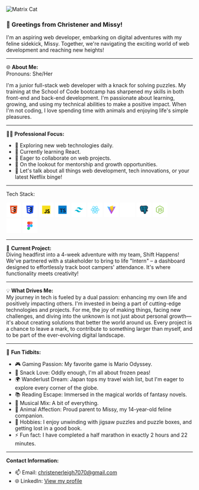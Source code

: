 ![Matrix Cat](https://media.giphy.com/media/wwg1suUiTbCY8H8vIA/giphy-downsized-large.gif)


### 👋 Greetings from Christener and Missy!

I'm an aspiring web developer, embarking on digital adventures with my feline sidekick, Missy. Together, we're navigating the exciting world of web development and reaching new heights!

---

🌐 **About Me:**  
Pronouns: She/Her

I'm a junior full-stack web developer with a knack for solving puzzles. My training at the School of Code bootcamp has sharpened my skills in both front-end and back-end development. I'm passionate about learning, growing, and using my technical abilities to make a positive impact. When I'm not coding, I love spending time with animals and enjoying life's simple pleasures.

---

👩‍💻 **Professional Focus:**
- 🔭 Exploring new web technologies daily.
- 🌱 Currently learning React.
- 👯 Eager to collaborate on web projects.
- 🤔 On the lookout for mentorship and growth opportunities.
- 💬 Let's talk about all things web development, tech innovations, or your latest Netflix binge!

---

Tech Stack:


<div style="display: inline-block;">
<img src="Images/Brand=html5%2C%20Style=Dark.png" width="40" height="40">
<img src="Images/Brand=css%2C%20Style=Dark.png" width="40" height="40">
<img src="Images/Brand=js%2C%20Style=Dark.png" width="40" height="40">
<img src="Images/Brand=typescript%2C%20Style=Dark.png" width="40" height="40">
<img src="Images/Brand=tailwind%2C%20Style=Dark.png" width="40" height="40">
<img src="Images/Brand=reactjs%2C%20Style=Dark.png" width="40" height="40">
<img src="Images/Brand=vitejs%2C%20Style=Dark.png" width="40" height="40">
<img src="Images/Brand=nextjs%2C%20Style=Dark.png" width="40" height="40">
<img src="Images/Brand=postfresql%2C%20Style=Dark.png" width="40" height="40">
<img src="Images/Brand=nodejs%2C%20Style=Dark.png" width="40" height="40">
</div>

<div style="display: inline-block;">
<img src="Images/Brand=github%2C%20Style=Dark.png" width="40" height="40">
<img src="Images/Brand=figma%2C%20Style=Dark.png" width="40" height="40">
</div>

---

🚀 **Current Project:**  
Diving headfirst into a 4-week adventure with my team, Shift Happens! We've partnered with a stakeholder to bring to life "Intern" – a dashboard designed to effortlessly track boot campers' attendance. It's where functionality meets creativity!

---

💡 **What Drives Me:**  
My journey in tech is fueled by a dual passion: enhancing my own life and positively impacting others. I'm invested in being a part of cutting-edge technologies and projects. For me, the joy of making things, facing new challenges, and diving into the unknown is not just about personal growth—it's about creating solutions that better the world around us. Every project is a chance to leave a mark, to contribute to something larger than myself, and to be part of the ever-evolving digital landscape.

---

🌟 **Fun Tidbits:**
- 🎮 Gaming Passion: My favorite game is Mario Odyssey.
- 🍳 Snack Love: Oddly enough, I'm all about frozen peas!
- 🌍 Wanderlust Dream: Japan tops my travel wish list, but I'm eager to explore every corner of the globe.
- 📚 Reading Escape: Immersed in the magical worlds of fantasy novels.
- 🎵 Musical Mix: A bit of everything.
- 🐾 Animal Affection: Proud parent to Missy, my 14-year-old feline companion.
- 🎨 Hobbies: I enjoy unwinding with jigsaw puzzles and puzzle boxes, and getting lost in a good book.
- ⚡ Fun fact: I have completed a half marathon in exactly 2 hours and 22 minutes.

---

**Contact Information:**

- 📫 Email: christenerleigh7070@gmail.com
- 🌐 LinkedIn: [View my profile](https://www.linkedin.com/in/christener19/)

